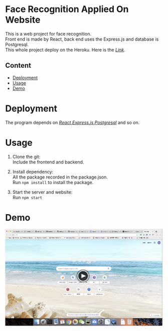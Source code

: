 # Face Recognition Applied On Website
This is a web project for face recognition.   
Front end is made by React, back end uses the Express.js and database is Postgresql.   
This whole project deploy on the Heroku. Here is the *[Link](https://smart-brain-recognize.herokuapp.com/)*.


## Content
- [Deployment](#deployment)
- [Usage](#usage)
- [Demo](#Demo)

# Deployment

The program depends on *[React](https://github.com/facebook/react)*,*[Express.js](https://github.com/expressjs/express)*,*[Postgresql](https://github.com/postgres/postgres)* and so on.  

# Usage
1. Clone the git:   
   Include the frontend and backend.

2. Install dependency:   
   All the package recorded in the package.json.   
   Run `npm install` to install the package.   
   
3. Start the server and website:   
   Run `npm start`   

# Demo
[![watch video](https://github.com/xiaohai0520/face_recognition_brain/blob/master/back_end/face1.jpg?raw=true)](https://youtu.be/wOngiOBlkS4)

   

